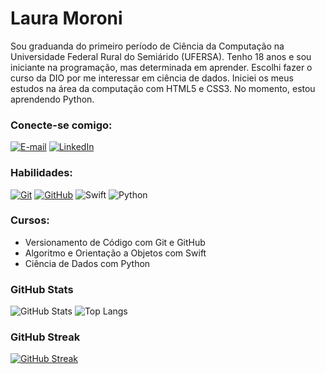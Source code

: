 # Laura Moroni
Sou graduanda do primeiro período de Ciência da Computação na Universidade Federal Rural do Semiárido (UFERSA). Tenho 18 anos e sou iniciante na programação, mas determinada em aprender. Escolhi fazer o curso da DIO por me interessar em ciência de dados. Iniciei os meus estudos na área da computação com HTML5 e CSS3. No momento, estou aprendendo Python.
### Conecte-se comigo: 
[![E-mail](https://img.shields.io/badge/-Email-000?style=for-the-badge&logo=microsoft-outlook&logoColor=E94D5F)](moronilaura28@gmail.com)
[![LinkedIn](https://img.shields.io/badge/-LinkedIn-000?style=for-the-badge&logo=linkedin&logoColor=30A3DC)](https://www.linkedin.com/in/laura-moroni-86268226a/)
### Habilidades: 
[![Git](https://img.shields.io/badge/Git-000?style=for-the-badge&logo=git&logoColor=E94D5F)](https://git-scm.com/doc) 
[![GitHub](https://img.shields.io/badge/GitHub-000?style=for-the-badge&logo=github&logoColor=30A3DC)](https://docs.github.com/)
![Swift](https://img.shields.io/badge/swift-F54A2A?style=for-the-badge&logo=swift&logoColor=white)
![Python](https://img.shields.io/badge/python-3670A0?style=for-the-badge&logo=python&logoColor=ffdd54)

### Cursos:
* Versionamento de Código com Git e GitHub 
* Algoritmo e Orientação a Objetos com Swift 
* Ciência de Dados com Python 
### GitHub Stats
![GitHub Stats](https://github-readme-stats.vercel.app/api?username=lauramoroni&theme=transparent&bg_color=000&border_color=30A3DC&show_icons=true&icon_color=30A3DC&title_color=E94D5F&text_color=FFF)
![Top Langs](https://github-readme-stats-git-masterrstaa-rickstaa.vercel.app/api/top-langs/?username=lauramoroni&layout=compact&bg_color=000&border_color=30A3DC&title_color=E94D5F&text_color=FFF)
### GitHub Streak
[![GitHub Streak](https://streak-stats.demolab.com/?user=lauramoroni&theme=bear&background=000&border=30A3DC&dates=FFF)](https://git.io/streak-stats)
